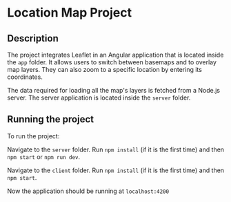 # Location Map Project

## Description
The project integrates Leaflet in an Angular application that is located inside the `app` folder.
It allows users to switch between basemaps and to overlay map layers. They can also zoom to a specific location by entering its coordinates.

The data required for loading all the map's layers is fetched from a Node.js server. The server application is located inside the `server` folder. 

## Running the project

To run the project:

Navigate to the `server` folder. Run `npm install` (if it is the first time) and then `npm start` or `npm run dev`.

Navigate to the `client` folder. Run `npm install` (if it is the first time) and then `npm start`.

Now the application should be running at `localhost:4200`
